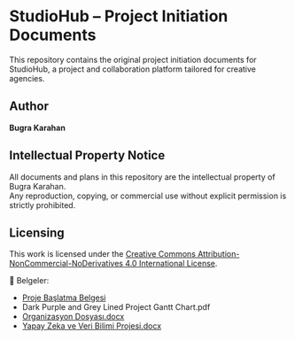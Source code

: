 # StudioHub – Project Initiation Documents

This repository contains the original project initiation documents for StudioHub, 
a project and collaboration platform tailored for creative agencies.

## Author
**Bugra Karahan**

## Intellectual Property Notice
All documents and plans in this repository are the intellectual property of Bugra Karahan.  
Any reproduction, copying, or commercial use without explicit permission is strictly prohibited.

## Licensing
This work is licensed under the [Creative Commons Attribution-NonCommercial-NoDerivatives 4.0 International License](https://creativecommons.org/licenses/by-nc-nd/4.0/).

📎 Belgeler:
- [Proje Başlatma Belgesi](./StudioHub_Proje_Baslatma_Belgesi.docx)
- Dark Purple and Grey Lined Project Gantt Chart.pdf
- [Organizasyon Dosyası.docx](https://github.com/user-attachments/files/20499959/Organizasyon.Dosyasi.docx)
- [Yapay Zeka ve Veri Bilimi Projesi.docx](https://github.com/user-attachments/files/20499954/Yapay.Zeka.ve.Veri.Bilimi.Projesi.docx)
